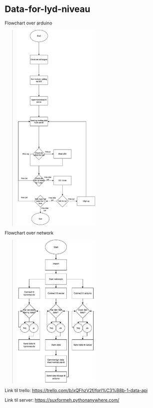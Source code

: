 # Data-for-lyd-niveau
Flowchart over arduino 
><img width="250" src="https://github.com/LumpaClumpa/Data-for-lyd-niveau/blob/main/Arduino%20flowchart.drawio.png?raw=true" />
Flowchart over network
><img width="250" src="https://github.com/LumpaClumpa/Data-for-lyd-niveau/blob/main/Network_Flowchart.drawio.png" />

Link til trello: https://trello.com/b/xQFhzV2f/forl%C3%B8b-1-data-api

Link til server: https://suxformeh.pythonanywhere.com/
